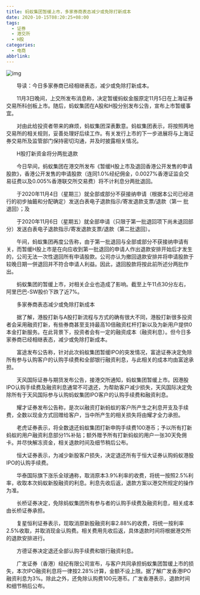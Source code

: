 ```yaml
---
title: 蚂蚁集团暂缓上市，多家券商表态减少或免除打新成本
date: 2020-10-15T08:20:25+08:00
tags:
  - 证券
  - 港交所
  - H股
categories:
  - 电商
abbrlink:
---
```


![img](https://cdn.jsdelivr.net/gh/yakeing/Documentation@main/Hexo/images/3e72-kcpxnwv3776529.jpg)

　　导读：今日多家券商已经相继表态，减少或免除打新成本。

　　11月3日晚间，上交所发布消息称，决定暂缓蚂蚁金服原定11月5日在上海证券交易所科创板上市。随后，蚂蚁集团在A股和H股分别发布公告，宣布上市暂缓事宜。

　　对由此给投资者带来的麻烦，蚂蚁集团深表歉意。蚂蚁集团表示，将按照两地交易所的相关规则，妥善处理好后续工作。有关发行上市的下一步进展将与上海证券交易所及监管部门保持密切沟通，并及时披露相关情况。

　　H股打新资金将分两批退款

　　今日早间，蚂蚁集团在港交所发布《暂缓H股上市及退回香港公开发售的申请股款》，香港公开发售的申请股款（连同1.0%经纪佣金，0.0027%香港证监会交易征费以及0.005%香港联交所交易费）将不计利息分两批退回。

　　于2020年11月4日（星期三）就全部或部分不获接纳申请（根据本公司已经进 行的初步抽籤和分配确定）发送白表电子退款指示/寄发退款支票/退款（第一 批退回）；及

　　于2020年11月6日（星期五）就全部申请（只限于第一批退回项下尚未退回部 分）发送白表电子退款指示/寄发退款支票/退款（第二批退回）。

　　午间，蚂蚁集团再度公告称，由于第一批退回与全部或部分不获接纳申请有关，而暂缓H股上市是在向应收到第一批退回的申请人作出退款安排开始后才发生的，公司无法一次性退回所有申请股款。公司亦认为撤回退款安排并将申请股款于较晚日期一併退回并不符合申请人利益。因此，退回股款将按此前所述分两批作出。

　　蚂蚁集团的暂缓上市，对相关企业也造成了影响。截至上午11点30分左右，阿里巴巴-SW股价下跌了近7%。

　　多家券商表态减少或免除打新成本

　　据了解，港股打新与A股打新流程与方式的确有很大不同，港股打新很多投资者会采用融资打新，有些券商甚至支持最高10倍融资杠杆打新以及为新用户提供0本金打新服务。在此背景下，投资者会有一定的融资成本（融资利息）。但今日多家券商已经相继表态，减少或免除打新成本。

　　富途发布公告称，针对此次蚂蚁集团暂缓IPO的突发情况，富途证券决定免除所有参与认购客户的认购手续费和全部银行融资利息，与此相关的成本均由富途承担。

　　天风国际证券与期货发布公告，接港交所通知，蚂蚁集团暂缓上市。因港股IPO认购手续费及融资利息通常不可退还，为帮助客户减少损失，天风国际决定免除所有于天风国际参与认购蚂蚁集团IPO客户的认购手续费和融资利息。

　　耀才证券发布公告称，是次以融资打新蚂蚁的客户所产生之利息开支及手续费，全数以现金方式回赠给客户，当中所产生的相关损失将由耀才全力承担。

　　老虎证券表示，将全数退还蚂蚁集团打新申购手续费100港币；予以所有打新蚂蚁的用户融资利息部分1%补贴；额外赠予所有打新蚂蚁的用户一张30天免佣卡。并尽快解冻资金，相关退款时间及细节稍后公布。

　　恒大证券表示，为减少新股客户损失，决定退还所有于恒大证券认购蚂蚁港股IPO的认购手续费。

　　华泰国际旗下涨乐全球通称，取消原本3.9%利率的收费，将统一按照2.5%利率，收取本次蚂蚁新股融资的利息。利息先收后返，退款方案以港交所规定的操作为准。

　　长桥证券决定，免除蚂蚁集团所有参与者的认购手续费及融资利息，相关成本由长桥证券承担。

　　复星恒利证券表示，现取消原新股融资利率2.88%的收费，将统一按利率2.5%收取，并取消现金认购费。相关费用先收后返，具体退款时间将根据港交所的退款安排进行。

　　方德证券决定退还全部认购手续费和银行融资利息。

　　广发证券（香港）经纪有限公司宣布，与客户共同承担蚂蚁集团暂缓上市的损失，本次IPO融资利息将一律按2.28%计算，金额不设上限。据了解广发香港IPO融资利息为3%。除此之外，还免除认购费100元港币。广发香港表示，退款时间和细节稍后公布。